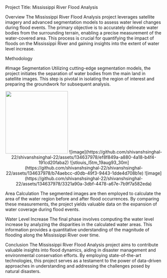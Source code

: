 Project Title: Mississippi River Flood Analysis

Overview
The Mississippi River Flood Analysis project leverages satellite imagery and advanced segmentation models to assess water level changes during flood events. The primary objective is to accurately delineate water bodies from the surrounding terrain, enabling a precise measurement of the water-covered area. This process is crucial for quantifying the impact of floods on the Mississippi River and gaining insights into the extent of water level increase.

Methodology

#Image Segmentation
Utilizing cutting-edge segmentation models, the project initiates the separation of water bodies from the main land in satellite images. This step is pivotal in isolating the region of interest and preparing the groundwork for subsequent analysis.

<p align="center">
<img width="200" height="200" src="https://github.com/shivanshsinghal-22/shivanshsinghal-22/assets/134637978/492137f4-417e-410c-900d-df0a1ff191e7">
![image](https://github.com/shivanshsinghal-22/shivanshsinghal-22/assets/134637978/ef8f849a-a880-4a18-b4f4-191cd20faba2)
![stlouis_l5tm_19aug93_30m](https://github.com/shivanshsinghal-22/shivanshsinghal-22/assets/134637978/b74aebcc-d0db-49f3-9443-1dde4d708b1e)
![image](https://github.com/shivanshsinghal-22/shivanshsinghal-22/assets/134637978/3321a90a-3dbf-4478-a67e-7b9f7a582eda)
</p>

Area Calculation
The segmented images are then employed to calculate the area of the water region before and after flood occurrences. By comparing these measurements, the project yields valuable data on the expansion of water coverage during flood events.

Water Level Increase
The final phase involves computing the water level increase by analyzing the disparities in the calculated water areas. This information provides a quantitative understanding of the magnitude of flooding along the Mississippi River over time.

Conclusion
The Mississippi River Flood Analysis project aims to contribute valuable insights into flood dynamics, aiding in disaster management and environmental conservation efforts. By employing state-of-the-art technologies, this project serves as a testament to the power of data-driven approaches in understanding and addressing the challenges posed by natural disasters.
